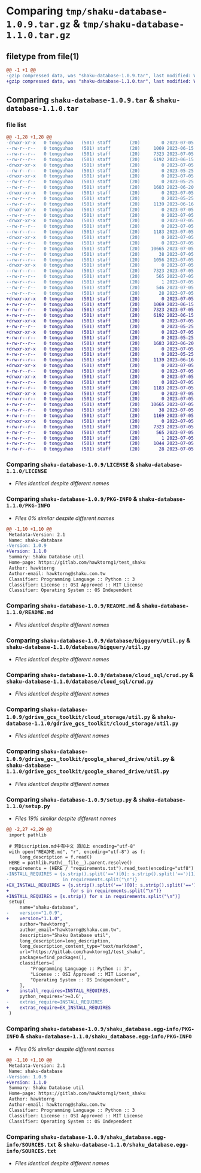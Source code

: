 # Comparing `tmp/shaku-database-1.0.9.tar.gz` & `tmp/shaku-database-1.1.0.tar.gz`

## filetype from file(1)

```diff
@@ -1 +1 @@
-gzip compressed data, was "shaku-database-1.0.9.tar", last modified: Wed Jul  5 02:24:11 2023, max compression
+gzip compressed data, was "shaku-database-1.1.0.tar", last modified: Wed Jul  5 04:43:39 2023, max compression
```

## Comparing `shaku-database-1.0.9.tar` & `shaku-database-1.1.0.tar`

### file list

```diff
@@ -1,28 +1,28 @@
-drwxr-xr-x   0 tongyuhao   (501) staff       (20)        0 2023-07-05 02:24:11.050106 shaku-database-1.0.9/
--rw-r--r--   0 tongyuhao   (501) staff       (20)     1069 2023-06-15 08:18:42.000000 shaku-database-1.0.9/LICENSE
--rw-r--r--   0 tongyuhao   (501) staff       (20)     7323 2023-07-05 02:24:11.049895 shaku-database-1.0.9/PKG-INFO
--rw-r--r--   0 tongyuhao   (501) staff       (20)     6192 2023-06-15 08:05:19.000000 shaku-database-1.0.9/README.md
-drwxr-xr-x   0 tongyuhao   (501) staff       (20)        0 2023-07-05 02:24:11.047069 shaku-database-1.0.9/database/
--rw-r--r--   0 tongyuhao   (501) staff       (20)        0 2023-05-25 07:00:04.000000 shaku-database-1.0.9/database/__init__.py
-drwxr-xr-x   0 tongyuhao   (501) staff       (20)        0 2023-07-05 02:24:11.047325 shaku-database-1.0.9/database/bigquery/
--rw-r--r--   0 tongyuhao   (501) staff       (20)        0 2023-05-25 07:00:04.000000 shaku-database-1.0.9/database/bigquery/__init__.py
--rw-r--r--   0 tongyuhao   (501) staff       (20)     1683 2023-06-20 03:32:33.000000 shaku-database-1.0.9/database/bigquery/util.py
-drwxr-xr-x   0 tongyuhao   (501) staff       (20)        0 2023-07-05 02:24:11.047849 shaku-database-1.0.9/database/cloud_sql/
--rw-r--r--   0 tongyuhao   (501) staff       (20)        0 2023-05-25 07:00:04.000000 shaku-database-1.0.9/database/cloud_sql/__init__.py
--rw-r--r--   0 tongyuhao   (501) staff       (20)     1139 2023-06-16 06:51:48.000000 shaku-database-1.0.9/database/cloud_sql/crud.py
-drwxr-xr-x   0 tongyuhao   (501) staff       (20)        0 2023-07-05 02:24:11.048223 shaku-database-1.0.9/gdrive_gcs_toolkit/
--rw-r--r--   0 tongyuhao   (501) staff       (20)        0 2023-07-05 02:21:08.000000 shaku-database-1.0.9/gdrive_gcs_toolkit/__init__.py
-drwxr-xr-x   0 tongyuhao   (501) staff       (20)        0 2023-07-05 02:24:11.048473 shaku-database-1.0.9/gdrive_gcs_toolkit/cloud_storage/
--rw-r--r--   0 tongyuhao   (501) staff       (20)        0 2023-07-05 02:21:08.000000 shaku-database-1.0.9/gdrive_gcs_toolkit/cloud_storage/__init__.py
--rw-r--r--   0 tongyuhao   (501) staff       (20)     1183 2023-07-05 02:21:08.000000 shaku-database-1.0.9/gdrive_gcs_toolkit/cloud_storage/util.py
-drwxr-xr-x   0 tongyuhao   (501) staff       (20)        0 2023-07-05 02:24:11.048761 shaku-database-1.0.9/gdrive_gcs_toolkit/google_shared_drive/
--rw-r--r--   0 tongyuhao   (501) staff       (20)        0 2023-07-05 02:21:08.000000 shaku-database-1.0.9/gdrive_gcs_toolkit/google_shared_drive/__init__.py
--rw-r--r--   0 tongyuhao   (501) staff       (20)    10665 2023-07-05 02:21:08.000000 shaku-database-1.0.9/gdrive_gcs_toolkit/google_shared_drive/util.py
--rw-r--r--   0 tongyuhao   (501) staff       (20)       38 2023-07-05 02:24:11.050158 shaku-database-1.0.9/setup.cfg
--rw-r--r--   0 tongyuhao   (501) staff       (20)     1056 2023-07-05 02:24:09.000000 shaku-database-1.0.9/setup.py
-drwxr-xr-x   0 tongyuhao   (501) staff       (20)        0 2023-07-05 02:24:11.049533 shaku-database-1.0.9/shaku_database.egg-info/
--rw-r--r--   0 tongyuhao   (501) staff       (20)     7323 2023-07-05 02:24:11.000000 shaku-database-1.0.9/shaku_database.egg-info/PKG-INFO
--rw-r--r--   0 tongyuhao   (501) staff       (20)      565 2023-07-05 02:24:11.000000 shaku-database-1.0.9/shaku_database.egg-info/SOURCES.txt
--rw-r--r--   0 tongyuhao   (501) staff       (20)        1 2023-07-05 02:24:11.000000 shaku-database-1.0.9/shaku_database.egg-info/dependency_links.txt
--rw-r--r--   0 tongyuhao   (501) staff       (20)      546 2023-07-05 02:24:11.000000 shaku-database-1.0.9/shaku_database.egg-info/requires.txt
--rw-r--r--   0 tongyuhao   (501) staff       (20)       28 2023-07-05 02:24:11.000000 shaku-database-1.0.9/shaku_database.egg-info/top_level.txt
+drwxr-xr-x   0 tongyuhao   (501) staff       (20)        0 2023-07-05 04:43:39.556316 shaku-database-1.1.0/
+-rw-r--r--   0 tongyuhao   (501) staff       (20)     1069 2023-06-15 08:18:42.000000 shaku-database-1.1.0/LICENSE
+-rw-r--r--   0 tongyuhao   (501) staff       (20)     7323 2023-07-05 04:43:39.556146 shaku-database-1.1.0/PKG-INFO
+-rw-r--r--   0 tongyuhao   (501) staff       (20)     6192 2023-06-15 08:05:19.000000 shaku-database-1.1.0/README.md
+drwxr-xr-x   0 tongyuhao   (501) staff       (20)        0 2023-07-05 04:43:39.553777 shaku-database-1.1.0/database/
+-rw-r--r--   0 tongyuhao   (501) staff       (20)        0 2023-05-25 07:00:04.000000 shaku-database-1.1.0/database/__init__.py
+drwxr-xr-x   0 tongyuhao   (501) staff       (20)        0 2023-07-05 04:43:39.554005 shaku-database-1.1.0/database/bigquery/
+-rw-r--r--   0 tongyuhao   (501) staff       (20)        0 2023-05-25 07:00:04.000000 shaku-database-1.1.0/database/bigquery/__init__.py
+-rw-r--r--   0 tongyuhao   (501) staff       (20)     1683 2023-06-20 03:32:33.000000 shaku-database-1.1.0/database/bigquery/util.py
+drwxr-xr-x   0 tongyuhao   (501) staff       (20)        0 2023-07-05 04:43:39.554283 shaku-database-1.1.0/database/cloud_sql/
+-rw-r--r--   0 tongyuhao   (501) staff       (20)        0 2023-05-25 07:00:04.000000 shaku-database-1.1.0/database/cloud_sql/__init__.py
+-rw-r--r--   0 tongyuhao   (501) staff       (20)     1139 2023-06-16 06:51:48.000000 shaku-database-1.1.0/database/cloud_sql/crud.py
+drwxr-xr-x   0 tongyuhao   (501) staff       (20)        0 2023-07-05 04:43:39.554450 shaku-database-1.1.0/gdrive_gcs_toolkit/
+-rw-r--r--   0 tongyuhao   (501) staff       (20)        0 2023-07-05 02:21:08.000000 shaku-database-1.1.0/gdrive_gcs_toolkit/__init__.py
+drwxr-xr-x   0 tongyuhao   (501) staff       (20)        0 2023-07-05 04:43:39.554705 shaku-database-1.1.0/gdrive_gcs_toolkit/cloud_storage/
+-rw-r--r--   0 tongyuhao   (501) staff       (20)        0 2023-07-05 02:21:08.000000 shaku-database-1.1.0/gdrive_gcs_toolkit/cloud_storage/__init__.py
+-rw-r--r--   0 tongyuhao   (501) staff       (20)     1183 2023-07-05 02:21:08.000000 shaku-database-1.1.0/gdrive_gcs_toolkit/cloud_storage/util.py
+drwxr-xr-x   0 tongyuhao   (501) staff       (20)        0 2023-07-05 04:43:39.555041 shaku-database-1.1.0/gdrive_gcs_toolkit/google_shared_drive/
+-rw-r--r--   0 tongyuhao   (501) staff       (20)        0 2023-07-05 02:21:08.000000 shaku-database-1.1.0/gdrive_gcs_toolkit/google_shared_drive/__init__.py
+-rw-r--r--   0 tongyuhao   (501) staff       (20)    10665 2023-07-05 04:33:12.000000 shaku-database-1.1.0/gdrive_gcs_toolkit/google_shared_drive/util.py
+-rw-r--r--   0 tongyuhao   (501) staff       (20)       38 2023-07-05 04:43:39.556360 shaku-database-1.1.0/setup.cfg
+-rw-r--r--   0 tongyuhao   (501) staff       (20)     1169 2023-07-05 04:42:32.000000 shaku-database-1.1.0/setup.py
+drwxr-xr-x   0 tongyuhao   (501) staff       (20)        0 2023-07-05 04:43:39.555812 shaku-database-1.1.0/shaku_database.egg-info/
+-rw-r--r--   0 tongyuhao   (501) staff       (20)     7323 2023-07-05 04:43:39.000000 shaku-database-1.1.0/shaku_database.egg-info/PKG-INFO
+-rw-r--r--   0 tongyuhao   (501) staff       (20)      565 2023-07-05 04:43:39.000000 shaku-database-1.1.0/shaku_database.egg-info/SOURCES.txt
+-rw-r--r--   0 tongyuhao   (501) staff       (20)        1 2023-07-05 04:43:39.000000 shaku-database-1.1.0/shaku_database.egg-info/dependency_links.txt
+-rw-r--r--   0 tongyuhao   (501) staff       (20)     1044 2023-07-05 04:43:39.000000 shaku-database-1.1.0/shaku_database.egg-info/requires.txt
+-rw-r--r--   0 tongyuhao   (501) staff       (20)       28 2023-07-05 04:43:39.000000 shaku-database-1.1.0/shaku_database.egg-info/top_level.txt
```

### Comparing `shaku-database-1.0.9/LICENSE` & `shaku-database-1.1.0/LICENSE`

 * *Files identical despite different names*

### Comparing `shaku-database-1.0.9/PKG-INFO` & `shaku-database-1.1.0/PKG-INFO`

 * *Files 0% similar despite different names*

```diff
@@ -1,10 +1,10 @@
 Metadata-Version: 2.1
 Name: shaku-database
-Version: 1.0.9
+Version: 1.1.0
 Summary: Shaku Database util
 Home-page: https://gitlab.com/hawktorng1/test_shaku
 Author: hawktorng
 Author-email: hawktorng@shaku.com.tw
 Classifier: Programming Language :: Python :: 3
 Classifier: License :: OSI Approved :: MIT License
 Classifier: Operating System :: OS Independent
```

### Comparing `shaku-database-1.0.9/README.md` & `shaku-database-1.1.0/README.md`

 * *Files identical despite different names*

### Comparing `shaku-database-1.0.9/database/bigquery/util.py` & `shaku-database-1.1.0/database/bigquery/util.py`

 * *Files identical despite different names*

### Comparing `shaku-database-1.0.9/database/cloud_sql/crud.py` & `shaku-database-1.1.0/database/cloud_sql/crud.py`

 * *Files identical despite different names*

### Comparing `shaku-database-1.0.9/gdrive_gcs_toolkit/cloud_storage/util.py` & `shaku-database-1.1.0/gdrive_gcs_toolkit/cloud_storage/util.py`

 * *Files identical despite different names*

### Comparing `shaku-database-1.0.9/gdrive_gcs_toolkit/google_shared_drive/util.py` & `shaku-database-1.1.0/gdrive_gcs_toolkit/google_shared_drive/util.py`

 * *Files identical despite different names*

### Comparing `shaku-database-1.0.9/setup.py` & `shaku-database-1.1.0/setup.py`

 * *Files 19% similar despite different names*

```diff
@@ -2,27 +2,29 @@
 import pathlib
 
 # 若Discription.md中有中文 須加上 encoding="utf-8"
 with open("README.md", "r", encoding="utf-8") as f:
     long_description = f.read()
 HERE = pathlib.Path(__file__).parent.resolve()
 requirements = (HERE / "requirements.txt").read_text(encoding="utf8")
-INSTALL_REQUIRES = {s.strip().split('==')[0]: s.strip().split('==')[1] if len(s.strip().split('==')) > 1 else "" for s
-                    in requirements.split("\n")}
+EX_INSTALL_REQUIRES = {s.strip().split('==')[0]: s.strip().split('==')[1] if len(s.strip().split('==')) > 1 else ""
+                       for s in requirements.split("\n")}
+INSTALL_REQUIRES = [s.strip() for s in requirements.split("\n")]
 setup(
     name="shaku-database",
-    version="1.0.9",
+    version="1.1.0",
     author="hawktorng",
     author_email="hawktorng@shaku.com.tw",
     description="Shaku Database util",
     long_description=long_description,
     long_description_content_type="text/markdown",
     url="https://gitlab.com/hawktorng1/test_shaku",
     packages=find_packages(),
     classifiers=[
         "Programming Language :: Python :: 3",
         "License :: OSI Approved :: MIT License",
         "Operating System :: OS Independent",
     ],
+    install_requires=INSTALL_REQUIRES,
     python_requires='>=3.6',
-    extras_require=INSTALL_REQUIRES
+    extras_require=EX_INSTALL_REQUIRES
 )
```

### Comparing `shaku-database-1.0.9/shaku_database.egg-info/PKG-INFO` & `shaku-database-1.1.0/shaku_database.egg-info/PKG-INFO`

 * *Files 0% similar despite different names*

```diff
@@ -1,10 +1,10 @@
 Metadata-Version: 2.1
 Name: shaku-database
-Version: 1.0.9
+Version: 1.1.0
 Summary: Shaku Database util
 Home-page: https://gitlab.com/hawktorng1/test_shaku
 Author: hawktorng
 Author-email: hawktorng@shaku.com.tw
 Classifier: Programming Language :: Python :: 3
 Classifier: License :: OSI Approved :: MIT License
 Classifier: Operating System :: OS Independent
```

### Comparing `shaku-database-1.0.9/shaku_database.egg-info/SOURCES.txt` & `shaku-database-1.1.0/shaku_database.egg-info/SOURCES.txt`

 * *Files identical despite different names*


